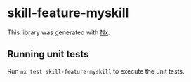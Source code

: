 # skill-feature-myskill

This library was generated with [Nx](https://nx.dev).

## Running unit tests

Run `nx test skill-feature-myskill` to execute the unit tests.
